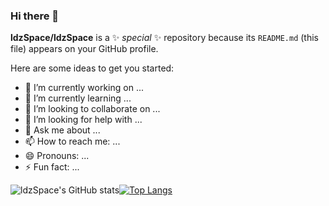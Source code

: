 ### Hi there 👋


**ldzSpace/ldzSpace** is a ✨ _special_ ✨ repository because its `README.md` (this file) appears on your GitHub profile.

Here are some ideas to get you started:

- 🔭 I’m currently working on ...
- 🌱 I’m currently learning ...
- 👯 I’m looking to collaborate on ...
- 🤔 I’m looking for help with ...
- 💬 Ask me about ...
- 📫 How to reach me: ...
- 😄 Pronouns: ...
- ⚡ Fun fact: ...

![ldzSpace's GitHub stats](https://github-readme-stats.vercel.app/api?username=ldzSpace&show_icons=true)[![Top Langs](https://github-readme-stats.vercel.app/api/top-langs/?username=ldzSpace)](https://github.com/ldzSpace/github-readme-stats)


